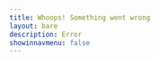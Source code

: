 ```yaml
---
title: Whoops! Something went wrong
layout: bare
description: Error
showinnavmenu: false
---
```


<div id="dynamic-content"></div>

<script>

$( document ).ready(function() {
  $.each(document.location.search.substr(1).split('&'),function(c,q){
      var i = q.split('=');
      if (decodeURIComponent(i[0].toString()) === 'message') {
        $("#dynamic-content").append(decodeURIComponent(i[1].toString()));
      }
    });
});

</script>